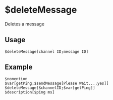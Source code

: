 # $deleteMessage

Deletes a message

## Usage
```
$deleteMessage[channel ID;message ID]
```

## Example
```
$nomention
$var[getPing;$sendMessage[Please Wait...;yes]]
$deleteMessage[$channelID;$var[getPing]]
$description[$ping ms]
```
